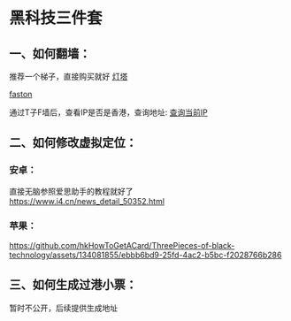 # 黑科技三件套
## 一、如何翻墙：
推荐一个梯子，直接购买就好
[灯塔](https://dt666.xyz/#/register?code=Ca3csSXf)


[faston](https://console.fs-ca.com/#/register?code=6SzgWd3t)


 通过T子F墙后，查看IP是否是香港，查询地址: [查询当前IP](https://browserleaks.com/ip)
 
 ## 二、如何修改虚拟定位：
 ### 安卓：
 直接无脑参照爱思助手的教程就好了
 https://www.i4.cn/news_detail_50352.html
 
 ### 苹果：




https://github.com/hkHowToGetACard/ThreePieces-of-black-technology/assets/134081855/ebbb6bd9-25fd-4ac2-b5bc-f2028766b286


## 三、如何生成过港小票：

暂时不公开，后续提供生成地址
